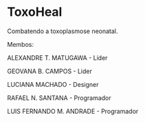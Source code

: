 # ToxoHeal
Combatendo a toxoplasmose neonatal.

Membos:

ALEXANDRE T. MATUGAWA - Líder

GEOVANA B. CAMPOS - Lider

LUCIANA MACHADO - Designer

RAFAEL N. SANTANA - Programador

LUIS FERNANDO M. ANDRADE - Programador
